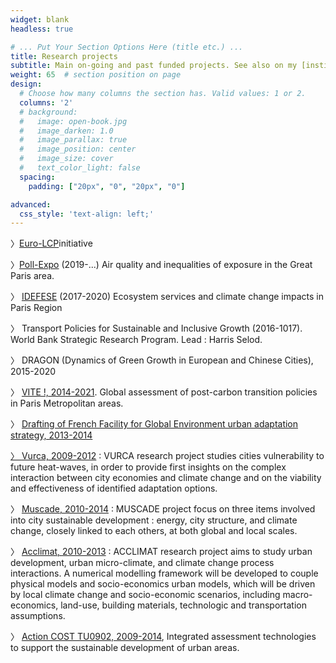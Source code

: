 ```yaml
---
widget: blank
headless: true

# ... Put Your Section Options Here (title etc.) ...
title: Research projects
subtitle: Main on-going and past funded projects. See also on my [institutional webpage](http://www.centre-cired.fr/vincent-viguie/).
weight: 65  # section position on page
design:
  # Choose how many columns the section has. Valid values: 1 or 2.
  columns: '2'
  # background:
  #   image: open-book.jpg
  #   image_darken: 1.0
  #   image_parallax: true
  #   image_position: center
  #   image_size: cover
  #   text_color_light: false
  spacing:
    padding: ["20px", "0", "20px", "0"]

advanced:
  css_style: 'text-align: left;'
---
```



〉[Euro-LCP](https://www.lcp-initiative.eu/)initiative

〉<a class="spip_out" href="https://web.b.ebscohost.com/abstract?direct=true&amp;profile=ehost&amp;scope=site&amp;authtype=crawler&amp;jrnl=10297006&amp;AN=140483291&amp;h=AcuHMwUSZiSsmtHNZ9cKHfW6Ud%2b2zMzBlhBbaNwahOb3QWY%2bSIY18OYUiJCzBy1fTrrkilcAQfIBi48rnhFtOQ%3d%3d&amp;crl=c&amp;resultNs=AdminWebAuth&amp;resultLocal=ErrCrlNotAuth&amp;crlhashurl=login.aspx%3fdirect%3dtrue%26profile%3dehost%26scope%3dsite%26authtype%3dcrawler%26jrnl%3d10297006%26AN%3d140483291" rel="external">Poll-Expo</a> (2019-...) Air quality and inequalities of exposure in the Great Paris area.

〉 <a class="spip_out" href="https://idefese.wordpress.com/" rel="external">IDEFESE</a> (2017-2020) Ecosystem services and climate change impacts in Paris Region

〉 Transport Policies for Sustainable and Inclusive Growth (2016-1017). World Bank Strategic Research Program. Lead : Harris Selod.

〉 DRAGON (Dynamics of Green Growth in European and Chinese Cities), 2015-2020

〉 <a class="spip_out" href="http://www.agence-nationale-recherche.fr/projet-anr/?tx_lwmsuivibilan_pi2%5BCODE%5D=ANR-14-CE22-0013" rel="external">VITE !, 2014-2021</a>. Global assessment of post-carbon transition policies in Paris Metropolitan areas.

〉 <a class="spip_out" href="http://www.gret.org/projet/14234/" rel="external"> Drafting of French Facility for Global Environment urban adaptation strategy, 2013-2014

〉 <a class="spip_out" href="http://www.cnrm.meteo.fr/ville.climat/spip.php?rubrique45" rel="external">Vurca, 2009-2012</a> : VURCA research project studies cities vulnerability to future heat-waves, in order to provide first insights on the complex interaction between city economies and climate change and on the viability and effectiveness of identified adaptation options.

〉 <a class="spip_out" href="http://www.cnrm.meteo.fr/ville.climat/spip.php?rubrique48" rel="external">Muscade, 2010-2014</a> : MUSCADE project focus on three items involved into city sustainable development : energy, city structure, and climate change, closely linked to each others, at both global and local scales.

〉 <a class="spip_out" href="http://www.cnrm.meteo.fr/ville.climat/spip.php?rubrique46" rel="external">Acclimat, 2010-2013</a> : ACCLIMAT research project aims to study urban development, urban micro-climate, and climate change process interactions. A numerical modelling framework will be developed to couple physical models and socio-economics urban models, which will be driven by local climate change and socio-economic scenarios, including macro-economics, land-use, building materials, technologic and transportation assumptions.

〉 <a class="spip_out" href="http://iaforcities.com/" rel="external">Action COST TU0902, 2009-2014</a>, Integrated assessment technologies to support the sustainable development of urban areas.